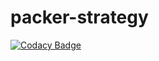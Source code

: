 # packer-strategy
[![Codacy Badge](https://api.codacy.com/project/badge/Grade/d7a5a9f269a744d38dcda165f328517a)](https://www.codacy.com/app/louisnayegon/packer-strategy?utm_source=github.com&amp;utm_medium=referral&amp;utm_content=SimplyCodeUK/packer-strategy&amp;utm_campaign=Badge_Grade)
